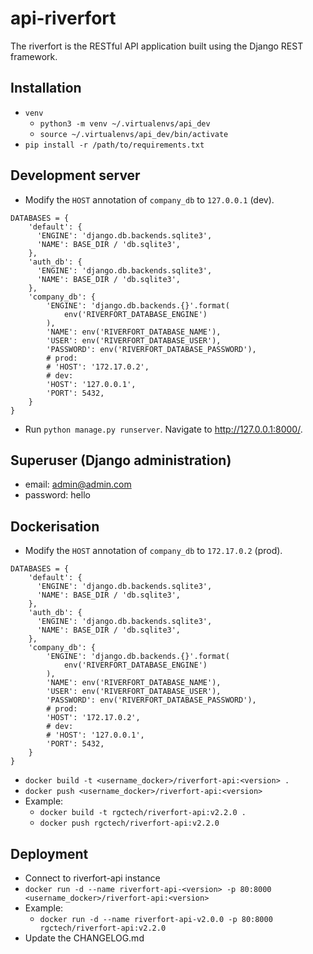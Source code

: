# api-riverfort
The riverfort is the RESTful API application built using the Django REST framework.

## Installation
* `venv`
  * `python3 -m venv ~/.virtualenvs/api_dev`
  * `source ~/.virtualenvs/api_dev/bin/activate`
* `pip install -r /path/to/requirements.txt`

## Development server
  * Modify the `HOST` annotation of `company_db` to `127.0.0.1` (dev).
```
DATABASES = {
    'default': {
      'ENGINE': 'django.db.backends.sqlite3',
      'NAME': BASE_DIR / 'db.sqlite3',
    },
    'auth_db': {
      'ENGINE': 'django.db.backends.sqlite3',
      'NAME': BASE_DIR / 'db.sqlite3',
    },
    'company_db': {
        'ENGINE': 'django.db.backends.{}'.format(
            env('RIVERFORT_DATABASE_ENGINE')
        ),
        'NAME': env('RIVERFORT_DATABASE_NAME'),
        'USER': env('RIVERFORT_DATABASE_USER'),
        'PASSWORD': env('RIVERFORT_DATABASE_PASSWORD'),
        # prod:
        # 'HOST': '172.17.0.2',
        # dev:
        'HOST': '127.0.0.1',
        'PORT': 5432,
    }
}
```
  * Run `python manage.py runserver`. Navigate to http://127.0.0.1:8000/.
  
## Superuser (Django administration)
  * email: admin@admin.com
  * password: hello

## Dockerisation
* Modify the `HOST` annotation of `company_db` to `172.17.0.2` (prod).
```
DATABASES = {
    'default': {
      'ENGINE': 'django.db.backends.sqlite3',
      'NAME': BASE_DIR / 'db.sqlite3',
    },
    'auth_db': {
      'ENGINE': 'django.db.backends.sqlite3',
      'NAME': BASE_DIR / 'db.sqlite3',
    },
    'company_db': {
        'ENGINE': 'django.db.backends.{}'.format(
            env('RIVERFORT_DATABASE_ENGINE')
        ),
        'NAME': env('RIVERFORT_DATABASE_NAME'),
        'USER': env('RIVERFORT_DATABASE_USER'),
        'PASSWORD': env('RIVERFORT_DATABASE_PASSWORD'),
        # prod:
        'HOST': '172.17.0.2',
        # dev:
        # 'HOST': '127.0.0.1',
        'PORT': 5432,
    }
}
```
* `docker build -t <username_docker>/riverfort-api:<version> .`
* `docker push <username_docker>/riverfort-api:<version>`
* Example:
  * `docker build -t rgctech/riverfort-api:v2.2.0 .`
  * `docker push rgctech/riverfort-api:v2.2.0`

## Deployment
* Connect to riverfort-api instance
* `docker run -d --name riverfort-api-<version> -p 80:8000 <username_docker>/riverfort-api:<version>`
* Example:
  * `docker run -d --name riverfort-api-v2.0.0 -p 80:8000 rgctech/riverfort-api:v2.2.0`
* Update the CHANGELOG.md

